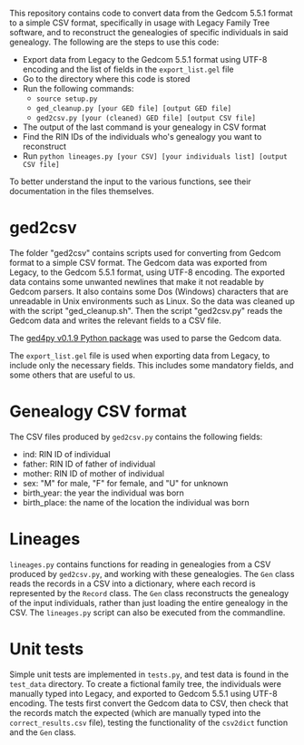 
This repository contains code to convert data from the Gedcom 5.5.1 format to a simple CSV format, specifically in usage with Legacy Family Tree software, and to reconstruct the genealogies of specific individuals in said genealogy. The following are the steps to use this code:

* Export data from Legacy to the Gedcom 5.5.1 format using UTF-8 encoding and the list of fields in the `export_list.gel` file
* Go to the directory where this code is stored
* Run the following commands:
    * `source setup.py`
    * `ged_cleanup.py [your GED file] [output GED file]`
    * `ged2csv.py [your (cleaned) GED file] [output CSV file]`
* The output of the last command is your genealogy in CSV format
* Find the RIN IDs of the individuals who's genealogy you want to reconstruct
* Run `python lineages.py [your CSV] [your individuals list] [output CSV file]`

To better understand the input to the various functions, see their documentation in the files themselves.


# ged2csv

The folder "ged2csv" contains scripts used for converting from Gedcom format to a simple CSV format. The Gedcom data was exported from Legacy, to the Gedcom 5.5.1 format, using UTF-8 encoding. The exported data contains some unwanted newlines that make it not readable by Gedcom parsers. It also contains some Dos (Windows) characters that are unreadable in Unix environments such as Linux. So the data was cleaned up with the script "ged_cleanup.sh". Then the script "ged2csv.py" reads the Gedcom data and writes the relevant fields to a CSV file.

The [ged4py v0.1.9 Python package](https://github.com/andy-z/ged4py) was used to parse the Gedcom data.

The `export_list.gel` file is used when exporting data from Legacy, to include only the necessary fields. This includes some mandatory fields, and some others that are useful to us.

# Genealogy CSV format

The CSV files produced by `ged2csv.py` contains the following fields:

* ind: RIN ID of individual
* father: RIN ID of father of individual
* mother: RIN ID of mother of individual
* sex: "M" for male, "F" for female, and "U" for unknown
* birth_year: the year the individual was born
* birth_place: the name of the location the individual was born

# Lineages

`lineages.py` contains functions for reading in genealogies from a CSV produced by `ged2csv.py`, and working with these genealogies. The `Gen` class reads the records in a CSV into a dictionary, where each record is represented by the `Record` class. The `Gen` class reconstructs the genealogy of the input individuals, rather than just loading the entire genealogy in the CSV. The `lineages.py` script can also be executed from the commandline.

# Unit tests

Simple unit tests are implemented in `tests.py`, and test data is found in the `test_data` directory. To create a fictional family tree, the individuals were manually typed into Legacy, and exported to Gedcom 5.5.1 using UTF-8 encoding. The tests first convert the Gedcom data to CSV, then check that the records match the expected (which are manually typed into the `correct_results.csv` file), testing the functionality of the `csv2dict` function and the `Gen` class.



